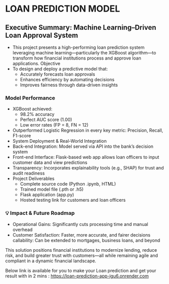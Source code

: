 # **LOAN PREDICTION MODEL**
## Executive Summary: Machine Learning–Driven Loan Approval System
- This project presents a high-performing loan prediction system leveraging machine learning—particularly the XGBoost algorithm—to
   transform how financial institutions process and approve loan applications.
Objective
- To design and deploy a predictive model that:
  - Accurately forecasts loan approvals
  - Enhances efficiency by automating decisions
  - Improves fairness through data-driven insights
### Model Performance
- XGBoost achieved:
   - 98.2% accuracy
   - Perfect AUC score (1.00)
   - Low error rates (FP = 8, FN = 12)
- Outperformed Logistic Regression in every key metric: Precision, Recall, F1-score
- System Deployment & Real-World Integration
- Back-end Integration: Model served via API into the bank’s decision system
- Front-end Interface: Flask-based web app allows loan officers to input customer data and view predictions
- Transparency: Incorporates explainability tools (e.g., SHAP) for trust and audit readiness
- Project Deliverables
   - Complete source code (Python .ipynb, HTML)
   - Trained model file (.pth or .h5)
   - Flask application (app.py)
   - Hosted testing link for customers and loan officers

### 💡 Impact & Future Roadmap
- Operational Gains: Significantly cuts processing time and manual overhead
- Customer Satisfaction: Faster, more accurate, and fairer decisions  callability: 
   Can be extended to mortgages, business loans, and beyond

This solution positions financial institutions to modernize lending, reduce risk, and build greater trust with customers—all while remaining agile 
and compliant in a dynamic financial landscape.

Below link is available for you to make your Loan prediction and get your result with in 2 mins 
: https://loan-prediction-app-igu6.onrender.com
